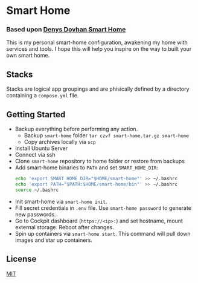 # Smart Home
### Based upon [**Denys Dovhan Smart Home**](https://denysdovhan.com/smart-home)

This is my personal smart-home configuration, awakening my home with services and tools. I hope this will help you inspire on the way to built your own smart home.

## Stacks

Stacks are logical app groupings and are phisically defined by a directory containing a `compose.yml` file.

## Getting Started

- Backup everything before performing any action.
  - Backup `smart-home` folder `tar czvf smart-home.tar.gz smart-home`
  - Copy archives locally via `scp`
- Install Ubuntu Server
- Connect via ssh 
- Clone `smart-home` repository to home folder or restore from backups
- Add smart-home binaries to `PATH` and set `SMART_HOME_DIR`:
  ```bash
  echo 'export SMART_HOME_DIR="$HOME/smart-home"' >> ~/.bashrc
  echo 'export PATH="$PATH:$HOME/smart-home/bin"' >> ~/.bashrc
  source ~/.bashrc
  ```
- Init smart-home via `smart-home init`.
- Fill secret credentials in `.env` file. Use `smart-home password` to generate new passwords.
- Go to Cockpit dashboard (`https://<ip>:`) and set hostname, mount external storage. Reboot after changes.
- Spin up containers via `smart-home start`. This command will pull down images and star up containers.


## License

[MIT][license-url] 

<!-- References -->

[license-url]: https://github.com/di-effe/smart-home/blob/master/LICENSE


